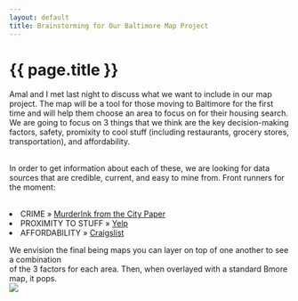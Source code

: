 ```yaml
---
layout: default
title: Brainstorming for Our Baltimore Map Project
---
```

<head>
<style>
p.small {
    line-height: 110%;
}

p.big {
    line-height: 200%;
}
</style>
</head>

{{ page.title }}
================

<body>

<p class="big">
Amal and I met last night to discuss what we want to include in our map project.
The map will be a tool for those moving to Baltimore for the first time and will
help them choose an area to focus on for their housing search. We are going to
focus on 3 things that we think are the key decision-making factors, safety, promixity 
 to cool stuff (including restaurants, grocery stores, transportation), and affordability. <br /> <br />

In order to get information about each of these, we are looking for data sources 
that are credible, current, and easy to mine from. Front runners for the moment:<br /> <br />
</p>

<p class="small">

<li><span>CRIME </span>&raquo; <a href="http://www.citypaper.com/news/murderink/">MurderInk from the City Paper</a></li>
  
<li><span>PROXIMITY TO STUFF </span> &raquo; <a href="http://www.yelp.com/baltimore">Yelp</a></li>
  
  <li><span>AFFORDABILITY </span>&raquo; <a href="https://baltimore.craigslist.org/search/apa">Craigslist</a></li>

We envision the final being maps you can layer on top of one another to see a combination <br />
of the 3 factors for each area. Then, when overlayed with a standard Bmore map, it pops. <br />
![](http://karahmel.github.io/Blog/images/london_map.jpg)
</p>
</body>
